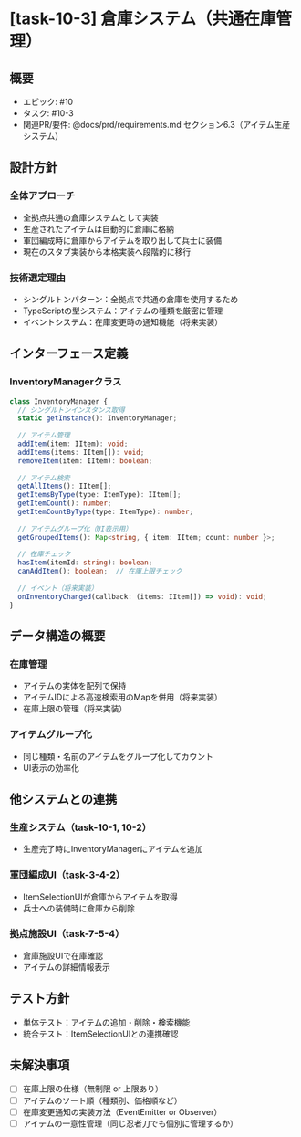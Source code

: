 # [task-10-3] 倉庫システム（共通在庫管理）

## 概要
- エピック: #10
- タスク: #10-3
- 関連PR/要件: @docs/prd/requirements.md セクション6.3（アイテム生産システム）

## 設計方針

### 全体アプローチ
- 全拠点共通の倉庫システムとして実装
- 生産されたアイテムは自動的に倉庫に格納
- 軍団編成時に倉庫からアイテムを取り出して兵士に装備
- 現在のスタブ実装から本格実装へ段階的に移行

### 技術選定理由
- シングルトンパターン：全拠点で共通の倉庫を使用するため
- TypeScriptの型システム：アイテムの種類を厳密に管理
- イベントシステム：在庫変更時の通知機能（将来実装）

## インターフェース定義

### InventoryManagerクラス
```typescript
class InventoryManager {
  // シングルトンインスタンス取得
  static getInstance(): InventoryManager;
  
  // アイテム管理
  addItem(item: IItem): void;
  addItems(items: IItem[]): void;
  removeItem(item: IItem): boolean;
  
  // アイテム検索
  getAllItems(): IItem[];
  getItemsByType(type: ItemType): IItem[];
  getItemCount(): number;
  getItemCountByType(type: ItemType): number;
  
  // アイテムグループ化（UI表示用）
  getGroupedItems(): Map<string, { item: IItem; count: number }>;
  
  // 在庫チェック
  hasItem(itemId: string): boolean;
  canAddItem(): boolean;  // 在庫上限チェック
  
  // イベント（将来実装）
  onInventoryChanged(callback: (items: IItem[]) => void): void;
}
```

## データ構造の概要

### 在庫管理
- アイテムの実体を配列で保持
- アイテムIDによる高速検索用のMapを併用（将来実装）
- 在庫上限の管理（将来実装）

### アイテムグループ化
- 同じ種類・名前のアイテムをグループ化してカウント
- UI表示の効率化

## 他システムとの連携

### 生産システム（task-10-1, 10-2）
- 生産完了時にInventoryManagerにアイテムを追加

### 軍団編成UI（task-3-4-2）
- ItemSelectionUIが倉庫からアイテムを取得
- 兵士への装備時に倉庫から削除

### 拠点施設UI（task-7-5-4）
- 倉庫施設UIで在庫確認
- アイテムの詳細情報表示

## テスト方針
- 単体テスト：アイテムの追加・削除・検索機能
- 統合テスト：ItemSelectionUIとの連携確認

## 未解決事項
- [ ] 在庫上限の仕様（無制限 or 上限あり）
- [ ] アイテムのソート順（種類別、価格順など）
- [ ] 在庫変更通知の実装方法（EventEmitter or Observer）
- [ ] アイテムの一意性管理（同じ忍者刀でも個別に管理するか）
